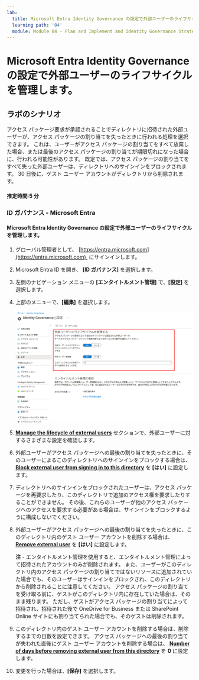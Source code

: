 ```yaml
---
lab:
  title: Microsoft Entra Identity Governance の設定で外部ユーザーのライフサイクルを管理します。
  learning path: '04'
  module: Module 04 - Plan and Implement and Identity Governance Strategy
---
```


# Microsoft Entra Identity Governance の設定で外部ユーザーのライフサイクルを管理します。  

## ラボのシナリオ

アクセス パッケージ要求が承認されることでディレクトリに招待された外部ユーザーが、アクセス パッケージの割り当てを失ったときに行われる処理を選択できます。 これは、ユーザーがアクセス パッケージの割り当てをすべて放棄した場合、または最後のアクセス パッケージの割り当てが期限切れになった場合に、行われる可能性があります。 既定では、アクセス パッケージの割り当てをすべて失った外部ユーザーは、ディレクトリへのサインインをブロックされます。 30 日後に、ゲスト ユーザー アカウントがディレクトリから削除されます。

#### 推定時間:5 分

### ID ガバナンス - Microsoft Entra

#### Microsoft Entra Identity Governance の設定で外部ユーザーのライフサイクルを管理します。

1. グローバル管理者として、 [https://entra.microsoft.com](https://entra.microsoft.com)  にサインインします。

2. Microsoft Entra ID を開き、 **[ID ガバナンス]** を選択します。

3. 左側のナビゲーション メニューの **[エンタイトルメント管理]** で、**[設定]** を選択します。

4. 上部のメニューで、**[編集]** を選択します。

    ![[manage the lifecycle of external users](外部ユーザーのライフサイクルを管理する) が強調された Identity Governance の [設定] ページが表示されている画面イメージ。](./media/lp4-mod1-manage-lifcycle-of-ext-users.png)

5. **[Manage the lifecycle of external users](外部ユーザーのライフサイクルを管理する)** セクションで、外部ユーザーに対するさまざまな設定を確認します。

6. 外部ユーザーがアクセス パッケージへの最後の割り当てを失ったときに、そのユーザーによるこのディレクトリへのサインインをブロックする場合は、**[Block external user from signing in to this directory](外部ユーザーによるこのディレクトリへのサインインをブロックする)** を **[はい]** に設定します。

7. ディレクトリへのサインインをブロックされたユーザーは、アクセス パッケージを再要求したり、このディレクトリで追加のアクセス権を要求したりすることができません。 その後、これらのユーザーが他のアクセス パッケージへのアクセスを要求する必要がある場合は、サインインをブロックするように構成しないでください。

8. 外部ユーザーがアクセス パッケージへの最後の割り当てを失ったときに、このディレクトリ内のゲスト ユーザー アカウントを削除する場合は、 **[Remove external user](外部ユーザーを削除)** を **[はい]** に設定します。

    **注** - エンタイトルメント管理を使用すると、エンタイトルメント管理によって招待されたアカウントのみが削除されます。 また、ユーザーがこのディレクトリ内のアクセス パッケージの割り当てではないリソースに追加されていた場合でも、そのユーザーはサインインをブロックされ、このディレクトリから削除されることに注意してください。 アクセス パッケージの割り当てを受け取る前に、ゲストがこのディレクトリ内に存在していた場合は、そのまま残ります。 ただし、ゲストがアクセス パッケージの割り当てによって招待され、招待された後で OneDrive for Business または SharePoint Online サイトにも割り当てられた場合でも、そのゲストは削除されます。

9. このディレクトリ内のゲスト ユーザー アカウントを削除する場合は、削除するまでの日数を設定できます。 アクセス パッケージへの最後の割り当てが失われた直後にゲスト ユーザー アカウントを削除する場合は、 **[Number of days before removing external user from this directory](このディレクトリから外部ユーザーを削除するまでの日数)** を **0** に設定します。

10. 変更を行った場合は、**[保存]** を選択します。
